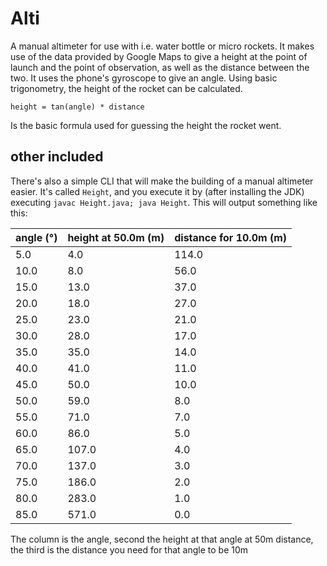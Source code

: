 # Alti

A manual altimeter for use with i.e. water bottle or micro rockets. It makes use of the data provided by Google Maps to give a height at the point of launch and the point of observation, as well as the distance between the two. It uses the phone's gyroscope to give an angle. Using basic trigonometry, the height of the rocket can be calculated.

	height = tan(angle) * distance

Is the basic formula used for guessing the height the rocket went.

## other included

There's also a simple CLI that will make the building of a manual altimeter easier. It's called `Height`, and you execute it by (after installing the JDK) executing `javac Height.java; java Height`. This will output something like this:

angle (°) | height at 50.0m (m) | distance for 10.0m (m)
--- | --- | ---
5.0	|4.0	|114.0
10.0	|8.0	|56.0
15.0	|13.0	|37.0
20.0	|18.0	|27.0
25.0	|23.0	|21.0
30.0	|28.0	|17.0
35.0	|35.0	|14.0
40.0	|41.0	|11.0
45.0	|50.0	|10.0
50.0	|59.0	|8.0
55.0	|71.0	|7.0
60.0	|86.0	|5.0
65.0	|107.0	|4.0
70.0	|137.0	|3.0
75.0	|186.0	|2.0
80.0	|283.0	|1.0
85.0	|571.0	|0.0

The column is the angle, second the height at that angle at 50m distance, the third is the distance you need for that angle to be 10m
